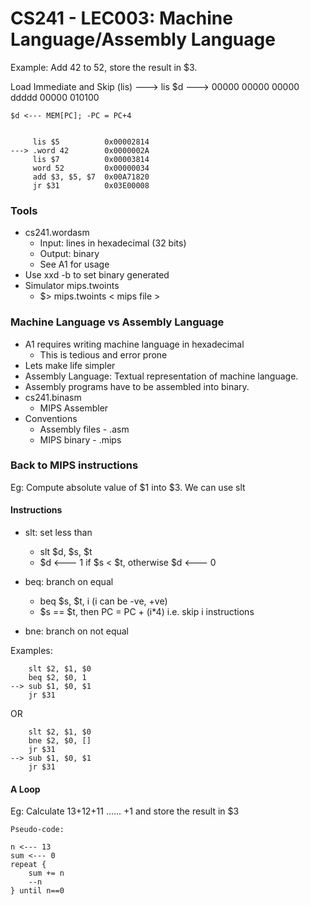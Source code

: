 # CS241 - LEC003: Machine Language/Assembly Language

Example: Add 42 to 52, store the result in $3.

Load Immediate and Skip (lis)
---> lis $d
---> 00000 00000 00000 ddddd 00000 010100
```
$d <--- MEM[PC]; -PC = PC+4


     lis $5          0x00002814
---> .word 42        0x0000002A
     lis $7          0x00003814
     word 52         0x00000034
     add $3, $5, $7  0x00A71820
     jr $31          0x03E00008
```

### Tools
- cs241.wordasm
  - Input: lines in hexadecimal (32 bits)
  - Output: binary
  - See A1 for usage
- Use xxd -b to set binary generated
- Simulator mips.twoints
  - $> mips.twoints < mips file >

### Machine Language vs Assembly Language
- A1 requires writing machine language in hexadecimal
  - This is tedious and error prone
- Lets make life simpler
- Assembly Language: Textual representation of machine language.
- Assembly programs have to be assembled into binary.
- cs241.binasm
  - MIPS Assembler
- Conventions
  - Assembly files - .asm
  - MIPS binary - .mips

### Back to MIPS instructions
Eg: Compute absolute value of $1 into $3. We can use slt

#### Instructions
- slt: set less than
  - slt $d, $s, $t
  - $d <--- 1 if $s < $t, otherwise $d <--- 0

- beq: branch on equal
  - beq $s, $t, i (i can be -ve, +ve)
  - $s == $t, then PC = PC + (i*4) i.e. skip i instructions
- bne: branch on not equal

Examples:
```
    slt $2, $1, $0
    beq $2, $0, 1
--> sub $1, $0, $1
    jr $31
```

OR

```
    slt $2, $1, $0
    bne $2, $0, []
    jr $31
--> sub $1, $0, $1
    jr $31
```
#### A Loop
Eg: Calculate 13+12+11 ...... +1 and store the result in $3
```
Pseudo-code:

n <--- 13
sum <--- 0
repeat {
	sum += n
	--n
} until n==0
```

```

```


<!--stackedit_data:
eyJoaXN0b3J5IjpbODM2MTQ4NDcyLC0xMDA1MTA4NzQ2LC00Nz
M5NTEwMzgsMTE2NDkxOTE3MiwxOTYzOTk5NjI0LDE2NDY1MDY5
NzNdfQ==
-->